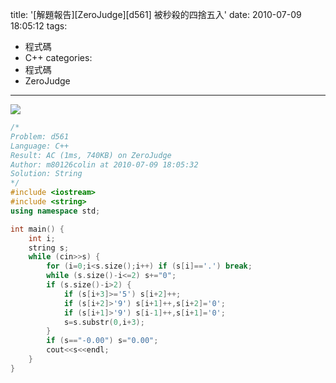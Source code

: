 title: '[解題報告][ZeroJudge][d561] 被秒殺的四捨五入'
date: 2010-07-09 18:05:12
tags:
- 程式碼
- C++
categories:
- 程式碼
- ZeroJudge
---

![](/blog/img/20100709-180512-1.jpg)

<!-- more -->

``` cpp
/*
Problem: d561
Language: C++
Result: AC (1ms, 740KB) on ZeroJudge
Author: m80126colin at 2010-07-09 18:05:32
Solution: String
*/
#include <iostream>
#include <string>
using namespace std;

int main() {
	int i;
	string s;
	while (cin>>s) {
		for (i=0;i<s.size();i++) if (s[i]=='.') break;
		while (s.size()-i<=2) s+="0";
		if (s.size()-i>2) {
			if (s[i+3]>='5') s[i+2]++;
			if (s[i+2]>'9') s[i+1]++,s[i+2]='0';
			if (s[i+1]>'9') s[i-1]++,s[i+1]='0';
			s=s.substr(0,i+3);
		}
		if (s=="-0.00") s="0.00";
		cout<<s<<endl;
	}
}
```